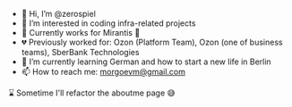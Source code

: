 - 👋 Hi, I’m @zerospiel
- 👀 I’m interested in coding infra-related projects
- 🏢 Currently works for Mirantis 💛
- 💔 Previously worked for: Ozon (Platform Team), Ozon (one of business teams), SberBank Technologies
- 🌱 I’m currently learning German and how to start a new life in Berlin
- 📫 How to reach me: morgoevm@gmail.com

⌛️ Sometime I'll refactor the aboutme page 😅

<!---
zerospiel/zerospiel is a ✨ special ✨ repository because its `README.md` (this file) appears on your GitHub profile.
You can click the Preview link to take a look at your changes.
--->
